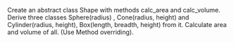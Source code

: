 Create an abstract class Shape with methods calc_area and calc_volume. Derive three classes
Sphere(radius) , Cone(radius, height) and Cylinder(radius, height), Box(length, breadth, height)
from it. Calculate area and volume of all. (Use Method overriding).
